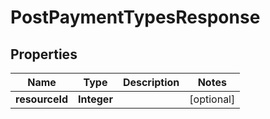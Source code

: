 
# PostPaymentTypesResponse

## Properties
Name | Type | Description | Notes
------------ | ------------- | ------------- | -------------
**resourceId** | **Integer** |  |  [optional]



